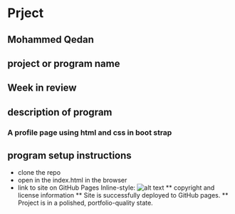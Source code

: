 # Prject
## Mohammed Qedan
## project or program name
## Week in review 
## description of program
### A profile page using html and css in boot strap
## program setup instructions
* clone the repo
* open in the index.html in the browser 
* link to site on GitHub Pages
Inline-style: 
![alt text]("https://mohammedqedan.github.io/week-in-review/")
 ** copyright and license information
** Site is successfully deployed to GitHub pages.
** Project is in a polished, portfolio-quality state.
